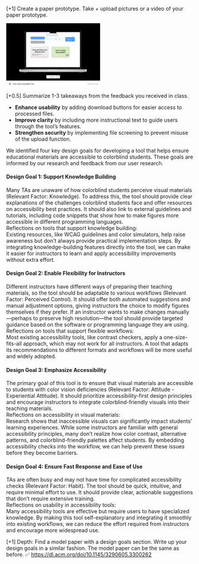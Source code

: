 [+1] Create a paper prototype. Take + upload pictures or a video of your paper prototype.

[<img src="Proto.png" width=50% height=50%>](https://www.figma.com/proto/66YLf7nN2Ez0BIp0FIVnY4/Color-Vision-Accessibility-Tool?content-scaling=fixed&kind=proto&node-id=1-31&scaling=scale-down)



[//]: # (<iframe width="100%" height="475" src="https://embed.figma.com/proto/66YLf7nN2Ez0BIp0FIVnY4/Color-Vision-Accessibility-Tool?node-id=1-31&p=f&t=xUsRHa7KvmT68NWZ-0&embed-host=github" allowfullscreen></iframe>)
[//]: # (<iframe width="100%" height="475" src="https://embed.figma.com/design/66YLf7nN2Ez0BIp0FIVnY4/Color-Vision-Accessibility-Tool?embed-host=github" allowfullscreen></iframe>)


[+0.5] Summarize 1-3 takeaways from the feedback you received in class.
- **Enhance usability** by adding download buttons for easier access to processed files.  
- **Improve clarity** by including more instructional text to guide users through the tool’s features.  
- **Strengthen security** by implementing file screening to prevent misuse of the upload function.





We identified four key design goals for developing a tool that helps ensure educational materials are accessible to colorblind students. These goals are informed by our research and feedback from our user research.

#### Design Goal 1: Support Knowledge Building

Many TAs are unaware of how colorblind students perceive visual materials (Relevant Factor: Knowledge). To address this, the tool should provide clear explanations of the challenges colorblind students face and offer resources on accessibility best practices. It should also link to external guidelines and tutorials, including code snippets that show how to make figures more accessible in different programming languages.  
Reflections on tools that support knowledge building:  
Existing resources, like WCAG guidelines and color simulators, help raise awareness but don’t always provide practical implementation steps. By integrating knowledge-building features directly into the tool, we can make it easier for instructors to learn and apply accessibility improvements without extra effort.

#### Design Goal 2: Enable Flexibility for Instructors

Different instructors have different ways of preparing their teaching materials, so the tool should be adaptable to various workflows (Relevant Factor: Perceived Control). It should offer both automated suggestions and manual adjustment options, giving instructors the choice to modify figures themselves if they prefer. If an instructor wants to make changes manually—perhaps to preserve high resolution—the tool should provide targeted guidance based on the software or programming language they are using.  
Reflections on tools that support flexible workflows:  
Most existing accessibility tools, like contrast checkers, apply a one-size-fits-all approach, which may not work for all instructors. A tool that adapts its recommendations to different formats and workflows will be more useful and widely adopted.

#### Design Goal 3: Emphasize Accessibility

The primary goal of this tool is to ensure that visual materials are accessible to students with color vision deficiencies (Relevant Factor: Attitude \- Experiential Attitude). It should prioritize accessibility-first design principles and encourage instructors to integrate colorblind-friendly visuals into their teaching materials.  
Reflections on accessibility in visual materials:  
Research shows that inaccessible visuals can significantly impact students’ learning experiences. While some instructors are familiar with general accessibility principles, many don’t realize how color contrast, alternative patterns, and colorblind-friendly palettes affect students. By embedding accessibility checks into the workflow, we can help prevent these issues before they become barriers.

#### Design Goal 4: Ensure Fast Response and Ease of Use

TAs are often busy and may not have time for complicated accessibility checks (Relevant Factor: Habit). The tool should be quick, intuitive, and require minimal effort to use. It should provide clear, actionable suggestions that don’t require extensive training.  
Reflections on usability in accessibility tools:  
Many accessibility tools are effective but require users to have specialized knowledge. By making this tool self-explanatory and integrating it smoothly into existing workflows, we can reduce the effort required from instructors and encourage more widespread use.


[+1] Depth: Find a model paper with a design goals section. Write up your design goals in a similar fashion. The model paper can be the same as before. ✅
https://dl.acm.org/doi/10.1145/3290605.3300262 